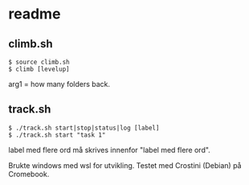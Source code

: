 # readme

## climb.sh 

```
$ source climb.sh 
$ climb [levelup]  
```

arg1 = how many folders back. 


## track.sh 
```
$ ./track.sh start|stop|status|log [label] 
$ ./track.sh start "task 1"  
```
label med flere ord må skrives innenfor "label med flere ord". 

Brukte windows med wsl for utvikling. Testet med Crostini (Debian) på Cromebook.  